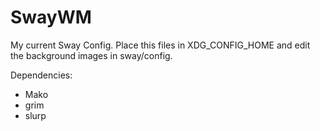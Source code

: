 # SwayWM
My current Sway Config. Place this files in XDG_CONFIG_HOME and edit the background images in sway/config.

Dependencies:
- Mako
- grim
- slurp
